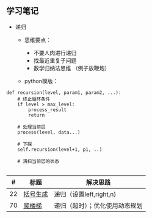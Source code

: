 ## 学习笔记
 

+ 递归
	+ 思维要点：
		+ 不要人肉进行递归
		+ 找最近重复子问题
		+ 数学归纳法思维 （例子放鞭炮）

	+ python模版：

````
def recursion(level, param1, param2, ...):
	# 终止循环条件
	if level > max_level:
		process_result
		return
	
	# 处理当前层
	process(level, data...)
	
	# 下探
	self.recursion(level+1, p1, ..)
	
	# 清扫当前层的状态
	
````
		


|#|标题|解决思路|
|---|---|------|
|22|[括号生成](https://leetcode-cn.com/problems/generate-parentheses/)|递归（设置left,right,n)|
|70|[爬楼梯](https://leetcode-cn.com/problems/two-sum/description/)| 递归（超时）；优化使用动态规划|
